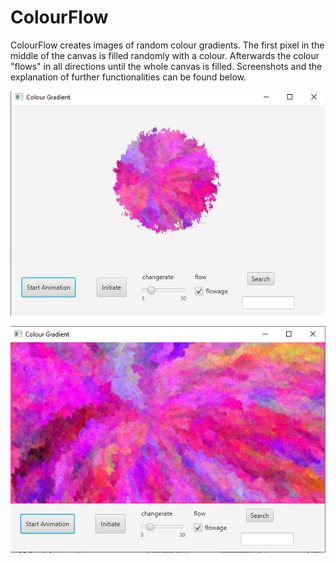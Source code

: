 # ColourFlow

ColourFlow creates images of random colour gradients. The first pixel in the middle of the canvas is filled randomly with a colour. Afterwards the colour "flows" in all directions until the whole canvas is filled. Screenshots and the explanation of further functionalities can be found below.


![pictureOfFlow](screenshots/flow.PNG?raw=true "Screenshot during flow")

![pictureReady](screenshots/ready.PNG?raw=true "Screenshot during flow")

